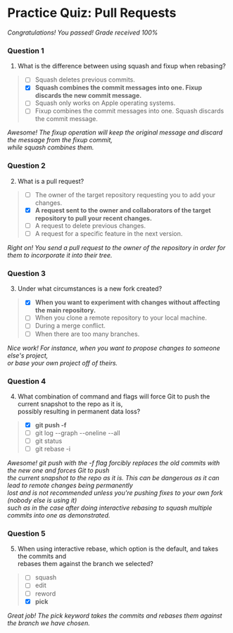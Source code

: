 # Practice Quiz:  Pull Requests

*Congratulations! You passed! Grade received 100%*

### Question 1

1. What is the difference between using squash and fixup when rebasing?

> - [ ] Squash deletes previous commits.
> - [x] **Squash combines the commit messages into one. Fixup discards the new commit message.**
> - [ ] Squash only works on Apple operating systems.
> - [ ] Fixup combines the commit messages into one. Squash discards the commit message.

*Awesome! The fixup operation will keep the original message and discard the message from the fixup commit,*\
*while squash combines them.*

### Question 2

2. What is a pull request?

> - [ ] The owner of the target repository requesting you to add your changes.
> - [x] **A request sent to the owner and collaborators of the target repository to pull your recent changes.**
> - [ ] A request to delete previous changes.
> - [ ] A request for a specific feature in the next version.

*Right on! You send a pull request to the owner of the repository in order for them to incorporate it into their tree.*

### Question 3

3. Under what circumstances is a new fork created?

> - [x] **When you want to experiment with changes without affecting the main repository.**
> - [ ] When you clone a remote repository to your local machine.
> - [ ] During a merge conflict.
> - [ ] When there are too many branches.

*Nice work! For instance, when you want to propose changes to someone else's project,*\
*or base your own project off of theirs.*

### Question 4

4. What combination of command and flags will force Git to push the current snapshot to the repo as it is,\
 possibly resulting in permanent data loss?

> - [x] **git push -f**
> - [ ] git log --graph --oneline --all
> - [ ] git status
> - [ ] git rebase -i

*Awesome! git push with the -f flag forcibly replaces the old commits with the new one and forces Git to push*\
*the current snapshot to the repo as it is. This can be dangerous as it can lead to remote changes being permanently*\
*lost and is not recommended unless you're pushing fixes to your own fork (nobody else is using it)*\
*such as in the case after doing interactive rebasing to squash multiple commits into one as demonstrated.*

### Question 5

5. When using interactive rebase, which option is the default, and takes the commits and\
rebases them against the branch we selected?

> - [ ] squash
> - [ ] edit
> - [ ] reword
> - [x] **pick**

*Great job! The pick keyword takes the commits and rebases them against the branch we have chosen.*